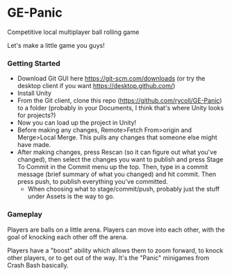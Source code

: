 # GE-Panic
Competitive local multiplayer ball rolling game

Let's make a little game you guys!

### Getting Started

* Download Git GUI here https://git-scm.com/downloads (or try the desktop client if you want https://desktop.github.com/)
* Install Unity
* From the Git client, clone this repo (https://github.com/rycoll/GE-Panic) to a folder (probably in your Documents, I think that's where Unity looks for projects?)
* Now you can load up the project in Unity!
* Before making any changes, Remote>Fetch From>origin and Merge>Local Merge. This pulls any changes that someone else might have made.
* After making changes, press Rescan (so it can figure out what you've changed), then select the changes you want to publish and press Stage To Commit in the Commit menu up the top. Then, type in a commit message (brief summary of what you changed) and hit commit. Then press push, to publish everything you've committed.
  * When choosing what to stage/commit/push, probably just the stuff under Assets is the way to go.

### Gameplay

Players are balls on a little arena. Players can move into each other, with the goal of knocking each other off the arena.

Players have a "boost" ability which allows them to zoom forward, to knock other players, or to get out of the way. It's the "Panic" minigames from Crash Bash basically.
